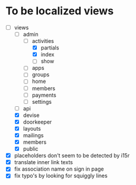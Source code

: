# To be localized views
 - [ ] views
   - [ ] admin
     - [ ] activities
       - [x] partials
       - [x] index
       - [ ] show  
     - [ ] apps
     - [ ] groups
     - [ ] home
     - [ ] members
     - [ ] payments
     - [ ] settings
   - [ ] api
   - [x] devise
   - [x] doorkeeper
   - [x] layouts
   - [x] mailings
   - [x] members
   - [x] public
   
- [x] placeholders don't seem to be detected by i15r
- [x] translate inner link texts
- [x] fix association name on sign in page
- [x] fix typo's by looking for squiggly lines